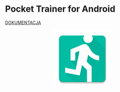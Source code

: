 # Pocket Trainer for Android

[DOKUMENTACJA](https://github.com/kolendo/pocket_trainer/raw/master/Dokumentacja.pdf)

<p align="center">
  <img src="https://raw.githubusercontent.com/kolendo/pocket_trainer/master/app/src/main/res/mipmap-xxxhdpi/ic_launcher.png" alt="Sublime's custom image"/>
</p>
